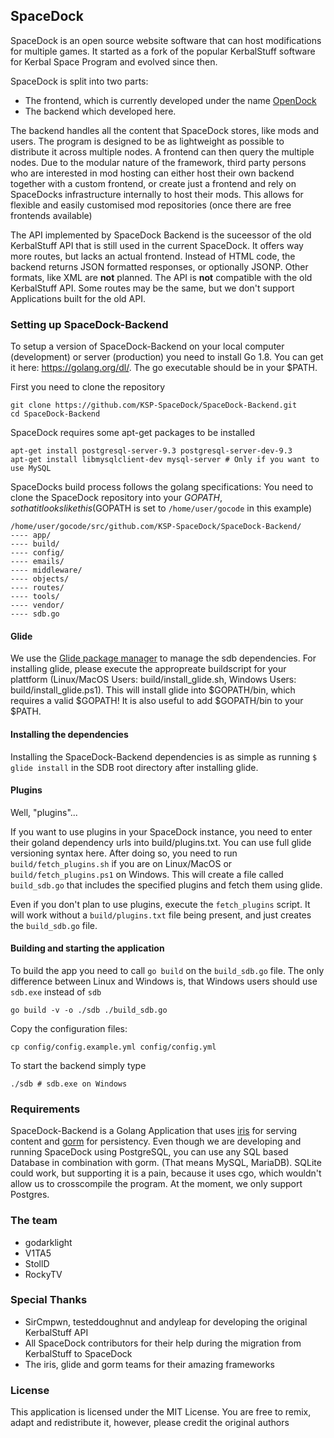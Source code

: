 ## SpaceDock
SpaceDock is an open source website software that can host modifications for multiple games. It started as a fork of the popular KerbalStuff software for Kerbal Space Program and evolved since then.

SpaceDock is split into two parts:
* The frontend, which is currently developed under the name [OpenDock](https://github.com/KSP-SpaceDock/OpenDock)
* The backend which developed here.

The backend handles all the content that SpaceDock stores, like mods and users. The program is designed to be as lightweight as possible to distribute it across multiple nodes. A frontend can then query the multiple nodes. Due to the modular nature of the framework, third party persons who are interested in mod hosting can either host their own backend together with a custom frontend, or create just a frontend and rely on SpaceDocks infrastructure internally to host their mods. This allows for flexible and easily customised mod repositories (once there are free frontends available)

The API implemented by SpaceDock Backend is the suceessor of the old KerbalStuff API that is still used in the current SpaceDock. It offers way more routes, but lacks an actual frontend. Instead of HTML code, the backend returns JSON formatted responses, or optionally JSONP. Other formats, like XML are **not** planned. The API is **not** compatible with the old KerbalStuff API. Some routes may be the same, but we don't support Applications built for the old API.

### Setting up SpaceDock-Backend
To setup a version of SpaceDock-Backend on your local computer (development) or server (production) you need to install Go 1.8. You can get it here: https://golang.org/dl/. The go executable should be in your $PATH.

First you need to clone the repository
```
git clone https://github.com/KSP-SpaceDock/SpaceDock-Backend.git
cd SpaceDock-Backend
```

SpaceDock requires some apt-get packages to be installed
```
apt-get install postgresql-server-9.3 postgresql-server-dev-9.3
apt-get install libmysqlclient-dev mysql-server # Only if you want to use MySQL
```

SpaceDocks build process follows the golang specifications: You need to clone the SpaceDock repository into your $GOPATH, so that it looks like this ($GOPATH is set to `/home/user/gocode` in this example)

```
/home/user/gocode/src/github.com/KSP-SpaceDock/SpaceDock-Backend/
---- app/
---- build/
---- config/
---- emails/
---- middleware/
---- objects/
---- routes/
---- tools/
---- vendor/
---- sdb.go
```

#### Glide
We use the [Glide package manager](https://glide.sh) to manage the sdb dependencies. For installing glide, please execute the appropreate buildscript for your plattform (Linux/MacOS Users: build/install_glide.sh, Windows Users: build/install_glide.ps1). This will install glide into $GOPATH/bin, which requires a valid $GOPATH! It is also useful to add $GOPATH/bin to your $PATH.

#### Installing the dependencies
Installing the SpaceDock-Backend dependencies is as simple as running `$ glide install` in the SDB root directory after installing glide.

#### Plugins
Well, "plugins"...

If you want to use plugins in your SpaceDock instance, you need to enter their goland dependency urls into build/plugins.txt. You can use full glide versioning syntax here. After doing so, you need to run `build/fetch_plugins.sh` if you are on Linux/MacOS or `build/fetch_plugins.ps1` on Windows. This will create a file called `build_sdb.go` that includes the specified plugins and fetch them using glide.

Even if you don't plan to use plugins, execute the `fetch_plugins` script. It will work without a `build/plugins.txt` file being present, and just creates the `build_sdb.go` file.

#### Building and starting the application
To build the app you need to call `go build` on the `build_sdb.go` file. The only difference between Linux and Windows is, that Windows users should use `sdb.exe` instead of `sdb`

```
go build -v -o ./sdb ./build_sdb.go
```

Copy the configuration files:
```
cp config/config.example.yml config/config.yml
```

To start the backend simply type
```
./sdb # sdb.exe on Windows
```

### Requirements
SpaceDock-Backend is a Golang Application that uses [iris](https://github.com/kataras/iris) for serving content and [gorm](https://github.com/jinzhu/gorm) for persistency. Even though we are developing and running SpaceDock using PostgreSQL, you can use any SQL based Database in combination with gorm. (That means MySQL, MariaDB). SQLite could work, but supporting it is a pain, because it uses cgo, which wouldn't allow us to crosscompile the program. At the moment, we only support Postgres.

### The team
* godarklight
* V1TA5
* StollD
* RockyTV

### Special Thanks
* SirCmpwn, testeddoughnut and andyleap for developing the original KerbalStuff API
* All SpaceDock contributors for their help during the migration from KerbalStuff to SpaceDock
* The iris, glide and gorm teams for their amazing frameworks

### License
This application is licensed under the MIT License. You are free to remix, adapt and redistribute it, however, please credit the original authors